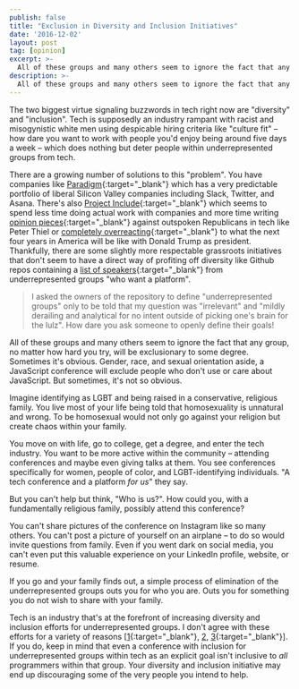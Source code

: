 ```yaml
---
publish: false
title: "Exclusion in Diversity and Inclusion Initiatives"
date: '2016-12-02'
layout: post
tag: [opinion]
excerpt: >-
  All of these groups and many others seem to ignore the fact that any group, no matter how hard you try, will be exclusionary to some degree.
description: >-
  All of these groups and many others seem to ignore the fact that any group, no matter how hard you try, will be exclusionary to some degree.
---
```


The two biggest virtue signaling buzzwords in tech right now are "diversity" and "inclusion". Tech is supposedly an industry rampant with racist and misogynistic white men using despicable hiring criteria like "culture fit" – how dare you want to work with people you'd enjoy being around five days a week – which does nothing but deter people within underrepresented groups from tech.

There are a growing number of solutions to this "problem". You have companies like [Paradigm](http://www.paradigmiq.com/){:target="_blank"} which has a very predictable portfolio of liberal Silicon Valley companies including Slack, Twitter, and Asana. There's also [Project Include](http://projectinclude.org/){:target="_blank"} which seems to spend less time doing actual work with companies and more time writing [opinion pieces](https://medium.com/projectinclude/peter-thiel-yc-and-hard-decisions-2b91bab83764#.2evr7282r){:target="_blank"} against outspoken Republicans in tech like Peter Thiel or [completely overreacting](https://medium.com/@ericajoy/after-87ce712b3645#.macwplghz){:target="_blank"} to what the next four years in America will be like with Donald Trump as president. Thankfully, there are some slightly more respectable grassroots initiatives that don't seem to have a direct way of profiting off diversity like Github repos containing a [list of speakers](https://github.com/iheanyi/speakers-who-want-a-platform){:target="_blank"} from underrepresented groups "who want a platform".

> I asked the owners of the repository to define "underrepresented groups" only to be told that my question was "irrelevant" and "mildly derailing and analytical for no intent outside of picking one's brain for the lulz". How dare you ask someone to openly define their goals!

All of these groups and many others seem to ignore the fact that any group, no matter how hard you try, will be exclusionary to some degree. Sometimes it's obvious. Gender, race, and sexual orientation aside, a JavaScript conference will exclude people who don't use or care about JavaScript. But sometimes, it's not so obvious.

Imagine identifying as LGBT and being raised in a conservative, religious family. You live most of your life being told that homosexuality is unnatural and wrong. To be homosexual would not only go against your religion but create chaos within your family.

You move on with life, go to college, get a degree, and enter the tech industry. You want to be more active within the community – attending conferences and maybe even giving talks at them. You see conferences specifically for women, people of color, and LGBT-identifying individuals. "A tech conference and a platform *for us*" they say.

But you can't help but think, "Who is us?". How could you, with a fundamentally religious family, possibly attend this conference?

You can't share pictures of the conference on Instagram like so many others. You can't post a picture of yourself on an airplane – to do so would invite questions from family. Even if you went dark on social media, you can't even put this valuable experience on your LinkedIn profile, website, or resume.

If you go and your family finds out, a simple process of elimination of the underrepresented groups outs you for who you are. Outs you for something you do not wish to share with your family.

Tech is an industry that's at the forefront of increasing diversity and inclusion efforts for underrepresented groups. I don't agree with these efforts for a variety of reasons [[1](http://atom-morgan.github.io/LambdaConf-Is-Embracing-True-Diversity){:target="_blank"}, [2](http://atom-morgan.github.io/in-defense-of-douglas-crockford), [3](http://atom-morgan.github.io/techs-invisible-minority){:target="_blank"}]. If you do, keep in mind that even a conference with inclusion for underrepresented groups within tech as an explicit goal isn't inclusive to *all* programmers within that group. Your diversity and inclusion initiative may end up discouraging some of the very people you intend to help.
